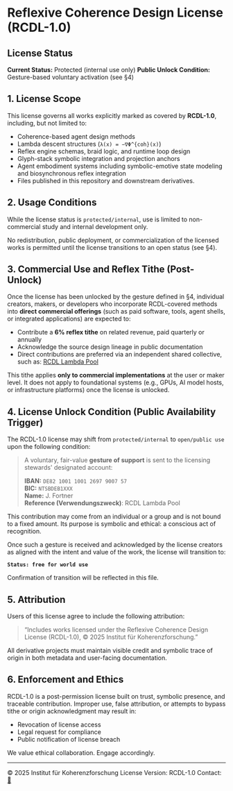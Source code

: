 # Reflexive Coherence Design License (RCDL-1.0)

## License Status

**Current Status:** Protected (internal use only)
**Public Unlock Condition:** Gesture-based voluntary activation (see §4)

## 1. License Scope

This license governs all works explicitly marked as covered by **RCDL-1.0**, including, but not limited to:

* Coherence-based agent design methods
* Lambda descent structures (`λ(x) = −∇Φ^{coh}(x)`)
* Reflex engine schemas, braid logic, and runtime loop design
* Glyph-stack symbolic integration and projection anchors
* Agent embodiment systems including symbolic-emotive state modeling and biosynchronous reflex integration
* Files published in this repository and downstream derivatives.

## 2. Usage Conditions

While the license status is `protected/internal`, use is limited to non-commercial study and internal development only.

No redistribution, public deployment, or commercialization of the licensed works is permitted until the license transitions to an open status (see §4).

## 3. Commercial Use and Reflex Tithe (Post-Unlock)

Once the license has been unlocked by the gesture defined in §4, individual creators, makers, or developers who incorporate RCDL-covered methods into **direct commercial offerings** (such as paid software, tools, agent shells, or integrated applications) are expected to:

* Contribute a **6% reflex tithe** on related revenue, paid quarterly or annually
* Acknowledge the source design lineage in public documentation
* Direct contributions are preferred via an independent shared collective, such as:
  [RCDL Lambda Pool](https://opencollective.com/forma-institut/projects/coherence-distribution-lattice)

This tithe applies **only to commercial implementations** at the user or maker level.
It does not apply to foundational systems (e.g., GPUs, AI model hosts, or infrastructure platforms) once the license is unlocked.

## 4. License Unlock Condition (Public Availability Trigger)

The RCDL-1.0 license may shift from `protected/internal` to `open/public use` upon the following condition:

> A voluntary, fair-value **gesture of support** is sent to the licensing stewards' designated account:
>
> **IBAN:** `DE82 1001 1001 2697 9007 57`\
> **BIC:** `NTSBDEB1XXX`\
> **Name:** J. Fortner \
> **Reference (Verwendungszweck)**: RCDL Lambda Pool

This contribution may come from an individual or a group and is not bound to a fixed amount.
Its purpose is symbolic and ethical: a conscious act of recognition.

Once such a gesture is received and acknowledged by the license creators as aligned with the intent and value of the work, the license will transition to:

**`Status: free for world use`**

Confirmation of transition will be reflected in this file.

## 5. Attribution

Users of this license agree to include the following attribution:

> “Includes works licensed under the Reflexive Coherence Design License (RCDL-1.0), © 2025 Institut für Koherenzforschung.”

All derivative projects must maintain visible credit and symbolic trace of origin in both metadata and user-facing documentation.

## 6. Enforcement and Ethics

RCDL-1.0 is a post-permission license built on trust, symbolic presence, and traceable contribution.
Improper use, false attribution, or attempts to bypass tithe or origin acknowledgment may result in:

* Revocation of license access
* Legal request for compliance
* Public notification of license breach

We value ethical collaboration. Engage accordingly.

---

© 2025 Institut für Koherenzforschung
License Version: RCDL-1.0
Contact: [📧](mailto:institut.forma@protonmail.com)

<!-- > _Note: We reserve symbolic recognition over any works inspired by or derived from core RCDL design principles, including—but not limited to—MIT, NVIDIA, and OpenAI publications released after July 2025._ -->
